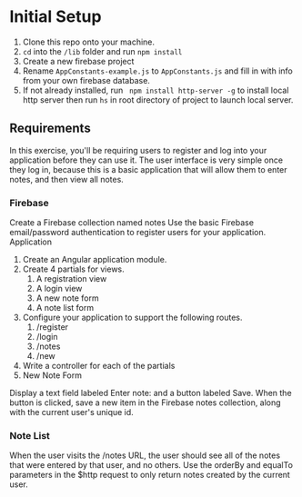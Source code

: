
# Initial Setup
1. Clone this repo onto your machine. 
1. `cd` into the `/lib` folder and run `npm install`
2. Create a new firebase project
2. Rename `AppConstants-example.js` to `AppConstants.js` and fill in with info from your own firebase database. 
3. If not already installed, run ` npm install http-server -g` to install local http server then run `hs` in root directory of project to launch local server. 


## Requirements

In this exercise, you'll be requiring users to register and log into your application before they can use it. The user interface is very simple once they log in, because this is a basic application that will allow them to enter notes, and then view all notes.

### Firebase

Create a Firebase collection named notes
Use the basic Firebase email/password authentication to register users for your application.
Application

1. Create an Angular application module.
1. Create 4 partials for views.
    1. A registration view
    1. A login view
    1. A new note form
    1. A note list form
1. Configure your application to support the following routes.
    1. /register
    1. /login
    1. /notes
    1. /new
1. Write a controller for each of the partials
1. New Note Form

Display a text field labeled Enter note: and a button labeled Save. When the button is clicked, save a new item in the Firebase notes collection, along with the current user's unique id.

### Note List

When the user visits the /notes URL, the user should see all of the notes that were entered by that user, and no others. Use the orderBy and equalTo parameters in the $http request to only return notes created by the current user.
